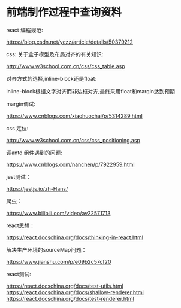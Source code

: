 # 前端制作过程中查询资料

react 编程规范:

https://blog.csdn.net/yczz/article/details/50379212

css: 关于盒子模型及布局对齐的有关知识:

http://www.w3school.com.cn/css/css_table.asp

对齐方式的选择,inline-block还是float:

inline-block根据文字对齐而非边框对齐,最终采用float和margin达到预期

margin调试:

https://www.cnblogs.com/xiaohuochai/p/5314289.html

css 定位:

http://www.w3school.com.cn/css/css_positioning.asp

调antd <Mentions>组件遇到的问题:

https://www.cnblogs.com/nanchen/p/7922959.html

jest测试：

https://jestjs.io/zh-Hans/

爬虫：

https://www.bilibili.com/video/av22571713

react思想：

https://react.docschina.org/docs/thinking-in-react.html


解决生产环境的sourceMap问题：

https://www.jianshu.com/p/e09b2c57cf20

react测试:

https://react.docschina.org/docs/test-utils.html
https://react.docschina.org/docs/shallow-renderer.html
https://react.docschina.org/docs/test-renderer.html